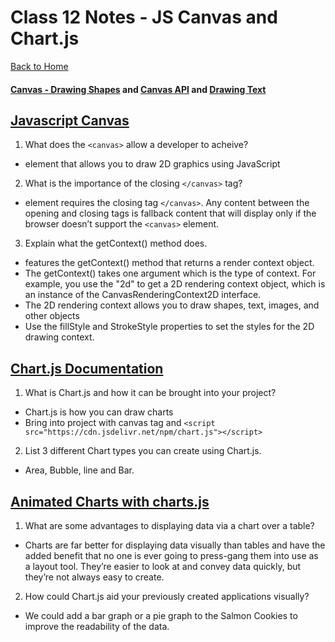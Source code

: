 # Class 12 Notes - JS Canvas and Chart.js

[Back to Home](../README.md)

#### [Canvas - Drawing Shapes](https://developer.mozilla.org/en-US/docs/Web/API/Canvas_API/Tutorial/Drawing_shapes) and [Canvas API](https://developer.mozilla.org/en-US/docs/Web/API/Canvas_API/Tutorial/Applying_styles_and_colors) and [Drawing Text](https://developer.mozilla.org/en-US/docs/Web/API/Canvas_API/Tutorial/Drawing_text)

## [Javascript Canvas](https://www.javascripttutorial.net/web-apis/javascript-canvas/)

1) What does the `<canvas>` allow a developer to acheive?

+ element that allows you to draw 2D graphics using JavaScript

2) What is the importance of the closing `</canvas>` tag?

+ element requires the closing tag `</canvas>`. Any content between the opening and closing tags is fallback content that will display only if the browser doesn’t support the `<canvas>` element.

3) Explain what the getContext() method does.

+ features the getContext() method that returns a render context object.
+ The getContext() takes one argument which is the type of context. For example, you use the "2d" to get a 2D rendering context object, which is an instance of the CanvasRenderingContext2D interface.
+ The 2D rendering context allows you to draw shapes, text, images, and other objects
+ Use the fillStyle and StrokeStyle properties to set the styles for the 2D drawing context.

## [Chart.js Documentation](https://www.chartjs.org/docs/latest/)

1) What is Chart.js and how it can be brought into your project?

+ Chart.js is how you can draw charts
+ Bring into project with canvas tag and `<script src="https://cdn.jsdelivr.net/npm/chart.js"></script>`

2) List 3 different Chart types you can create using Chart.js.

+ Area, Bubble, line and Bar. 

## [Animated Charts with charts.js](https://www.webdesignerdepot.com/2013/11/easily-create-stunning-animated-charts-with-chart-js/)

1) What are some advantages to displaying data via a chart over a table?

+ Charts are far better for displaying data visually than tables and have the added benefit that no one is ever going to press-gang them into use as a layout tool. They’re easier to look at and convey data quickly, but they’re not always easy to create.

2) How could Chart.js aid your previously created applications visually?

+ We could add a bar graph or a pie graph to the Salmon Cookies to improve the readability of the data.
